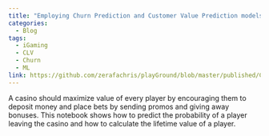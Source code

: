 ```yaml
---
title: "Employing Churn Prediction and Customer Value Prediction models to increase sales for an online Casino"
categories:
  - Blog
tags:
  - iGaming
  - CLV
  - Churn
  - ML
link: https://github.com/zerafachris/playGround/blob/master/published/ChurnPrediction_CLTV/readme.md
---
```


 A casino should maximize value of every player by encouraging them to deposit money and place bets by sending promos and giving away bonuses. This notebook shows how to predict the probability of a player leaving the casino and how to calculate the lifetime value of a player.